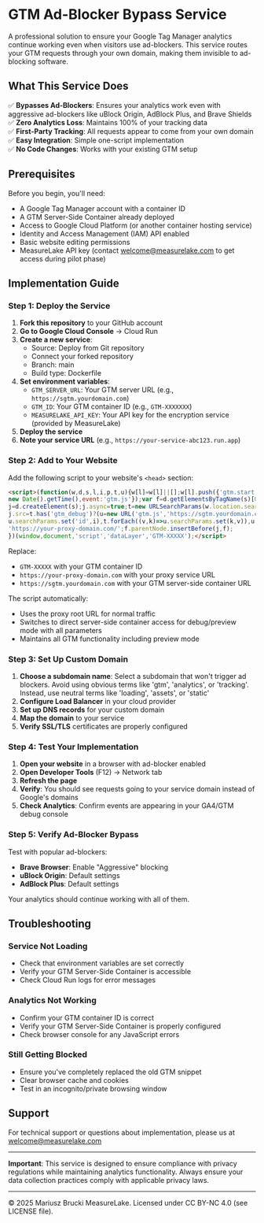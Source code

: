 # GTM Ad-Blocker Bypass Service

A professional solution to ensure your Google Tag Manager analytics continue working even when visitors use ad-blockers. This service routes your GTM requests through your own domain, making them invisible to ad-blocking software.

## What This Service Does

✅ **Bypasses Ad-Blockers**: Ensures your analytics work even with aggressive ad-blockers like uBlock Origin, AdBlock Plus, and Brave Shields  
✅ **Zero Analytics Loss**: Maintains 100% of your tracking data  
✅ **First-Party Tracking**: All requests appear to come from your own domain  
✅ **Easy Integration**: Simple one-script implementation  
✅ **No Code Changes**: Works with your existing GTM setup  

## Prerequisites

Before you begin, you'll need:
- A Google Tag Manager account with a container ID
- A GTM Server-Side Container already deployed
- Access to Google Cloud Platform (or another container hosting service)
- Identity and Access Management (IAM) API enabled
- Basic website editing permissions
- MeasureLake API key (contact welcome@measurelake.com to get access during pilot phase)

## Implementation Guide

### Step 1: Deploy the Service

1. **Fork this repository** to your GitHub account
2. **Go to Google Cloud Console** → Cloud Run
3. **Create a new service**:
   - Source: Deploy from Git repository
   - Connect your forked repository
   - Branch: main
   - Build type: Dockerfile
4. **Set environment variables**:
   - `GTM_SERVER_URL`: Your GTM server URL (e.g., `https://sgtm.yourdomain.com`)
   - `GTM_ID`: Your GTM container ID (e.g., `GTM-XXXXXXX`)
   - `MEASURELAKE_API_KEY`: Your API key for the encryption service (provided by MeasureLake)
5. **Deploy the service**
6. **Note your service URL** (e.g., `https://your-service-abc123.run.app`)

### Step 2: Add to Your Website

Add the following script to your website's `<head>` section:

```html
<script>(function(w,d,s,l,i,p,t,u){w[l]=w[l]||[];w[l].push({'gtm.start':
new Date().getTime(),event:'gtm.js'});var f=d.getElementsByTagName(s)[0],
j=d.createElement(s);j.async=true;t=new URLSearchParams(w.location.search);
j.src=t.has('gtm_debug')?(u=new URL('gtm.js','https://sgtm.yourdomain.com/'),
u.searchParams.set('id',i),t.forEach((v,k)=>u.searchParams.set(k,v)),u.href):
'https://your-proxy-domain.com/';f.parentNode.insertBefore(j,f);
})(window,document,'script','dataLayer','GTM-XXXXX');</script>
```

Replace:
- `GTM-XXXXX` with your GTM container ID
- `https://your-proxy-domain.com` with your proxy service URL
- `https://sgtm.yourdomain.com` with your GTM server-side container URL

The script automatically:
- Uses the proxy root URL for normal traffic
- Switches to direct server-side container access for debug/preview mode with all parameters
- Maintains all GTM functionality including preview mode

### Step 3: Set Up Custom Domain

1. **Choose a subdomain name**: Select a subdomain that won't trigger ad blockers. Avoid using obvious terms like 'gtm', 'analytics', or 'tracking'. Instead, use neutral terms like 'loading', 'assets', or 'static'
2. **Configure Load Balancer** in your cloud provider
3. **Set up DNS records** for your custom domain
4. **Map the domain** to your service
5. **Verify SSL/TLS** certificates are properly configured

### Step 4: Test Your Implementation

1. **Open your website** in a browser with ad-blocker enabled
2. **Open Developer Tools** (F12) → Network tab
3. **Refresh the page**
4. **Verify**: You should see requests going to your service domain instead of Google's domains
5. **Check Analytics**: Confirm events are appearing in your GA4/GTM debug console

### Step 5: Verify Ad-Blocker Bypass

Test with popular ad-blockers:
- **Brave Browser**: Enable "Aggressive" blocking
- **uBlock Origin**: Default settings
- **AdBlock Plus**: Default settings

Your analytics should continue working with all of them.

## Troubleshooting

### Service Not Loading
- Check that environment variables are set correctly
- Verify your GTM Server-Side Container is accessible
- Check Cloud Run logs for error messages

### Analytics Not Working
- Confirm your GTM container ID is correct
- Verify your GTM Server-Side Container is properly configured
- Check browser console for any JavaScript errors

### Still Getting Blocked
- Ensure you've completely replaced the old GTM snippet
- Clear browser cache and cookies
- Test in an incognito/private browsing window

## Support

For technical support or questions about implementation, please us at welcome@measurelake.com

---

**Important**: This service is designed to ensure compliance with privacy regulations while maintaining analytics functionality. Always ensure your data collection practices comply with applicable privacy laws. 


____
© 2025 Mariusz Brucki MeasureLake. Licensed under CC BY-NC 4.0 (see LICENSE file).